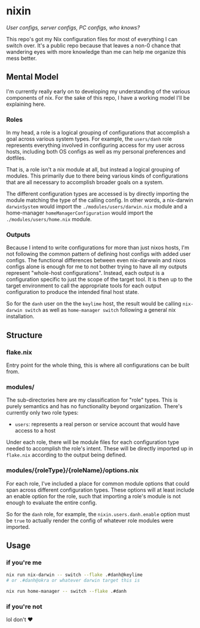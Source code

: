 # nixin

_User configs, server configs, PC configs, who knows?_

This repo's got my Nix configuration files for most of everything I can switch
over. It's a public repo because that leaves a non-0 chance that wandering eyes
with more knowledge than me can help me organize this mess better.

## Mental Model

I'm currently really early on to developing my understanding of the various
components of nix. For the sake of this repo, I have a working model I'll be
explaining here.

### Roles

In my head, a role is a logical grouping of configurations that accomplish a
goal across various system types. For example, the `users/danh` role represents
everything involved in configuring access for my user across hosts, including
both OS configs as well as my personal preferences and dotfiles.

That is, a role isn't a nix module at all, but instead a logical grouping of
modules. This primarily due to there being various kinds of configurations that
are all necessary to accomplish broader goals on a system.

The different configuration types are accessed is by directly importing the
module matching the type of the calling config. In other words, a nix-darwin
`darwinSystem` would import the `./modules/users/darwin.nix` module and a
home-manager `homeManagerConfiguration` would import the
`./modules/users/home.nix` module.

### Outputs

Because I intend to write configurations for more than just nixos hosts, I'm not
following the common pattern of defining host configs with added user configs.
The functional differences between even nix-darwwin and nixos configs alone is
enough for me to not bother trying to have all my outputs represent "whole-host
configurations". Instead, each output is a configuration specific to just the
scope of the target tool. It is then up to the target environment to call the
appropriate tools for each output configuration to produce the intended final
host state.

So for the `danh` user on the the `keylime` host, the result would be calling
`nix-darwin switch` as well as `home-manager switch` following a general nix
installation.

## Structure

### flake.nix

Entry point for the whole thing, this is where all configurations can be built
from.

### modules/

The sub-directories here are my classification for "role" types. This is purely
semantics and has no functionality beyond organization. There's currently only
two role types:

- `users`: represents a real person or service account that would have
access to a host

Under each role, there will be module files for each configuration type
needed to accomplish the role's intent. These will be directly imported up in
`flake.nix` according to the output being defined.

### modules/{roleType}/{roleName}/options.nix

For each role, I've included a place for common module options that could span
across different configuration types. These options will at least include an
enable option for the role, such that importing a role's module is not enough to
evaluate the entire config.

So for  the `danh` role, for example, the `nixin.users.danh.enable` option must
be `true` to actually render the config of whatever role modules were imported.

## Usage

### if you're me

```bash
nix run nix-darwin -- switch --flake .#danh@keylime
# or .#danh@okra or whatever darwin target this is

nix run home-manager -- switch --flake .#danh
```

### if you're not

lol don't :heart:
